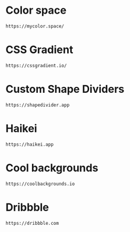 # Color space
```https://mycolor.space/```

# CSS Gradient
```https://cssgradient.io/```

# Custom Shape Dividers
```https://shapedivider.app```

# Haikei
```https://haikei.app```

# Cool backgrounds
```https://coolbackgrounds.io```

# Dribbble
```https://dribbble.com```
